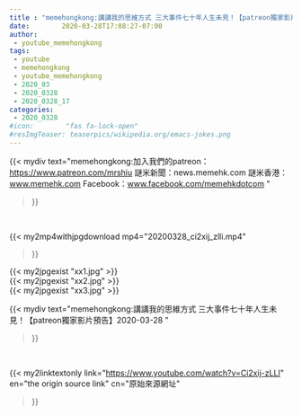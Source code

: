 ```yaml
---
title : "memehongkong:講講我的思維方式 三大事件七十年人生未見！【patreon獨家影片預告】2020-03-28 "
date:        2020-03-28T17:08:27-07:00
author:
 - youtube_memehongkong
tags:
 - youtube
 - memehongkong
 - youtube_memehongkong
 - 2020_03
 - 2020_0328
 - 2020_0328_17
categories:
 - 2020_0328
#icon:        "fas fa-lock-open"
#resImgTeaser: teaserpics/wikipedia.org/emacs-jokes.png
---
```


{{< mydiv text="memehongkong:加入我們的patreon：https://www.patreon.com/mrshiu 謎米新聞：news.memehk.com 謎米香港： www.memehk.com Facebook：www.facebook.com/memehkdotcom "
>}}
<br>


{{< my2mp4withjpgdownload mp4="20200328_ci2xij_zlli.mp4"
>}}

{{< my2jpgexist "xx1.jpg" >}}<br>
{{< my2jpgexist "xx2.jpg" >}}<br>
{{< my2jpgexist "xx3.jpg" >}}<br>



{{< mydiv text="memehongkong:講講我的思維方式 三大事件七十年人生未見！【patreon獨家影片預告】2020-03-28 "
>}}
<br>

{{< my2linktextonly link="https://www.youtube.com/watch?v=Ci2xij-zLLI"
en="the origin source link" cn="原始來源網址"
>}}


<br>

